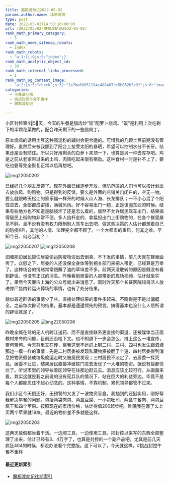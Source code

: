 ```yaml
---
title: 魔都渡劫记2022-05-02
params.author.name: 冰原奔狼
type: post
date: 2022-05-02T14:50:16+00:00
url: /2022/05/02/魔都渡劫记2022-05-02/
rank_math_primary_category:
  - 3
rank_math_news_sitemap_robots:
  - index
rank_math_robots:
  - 'a:1:{i:0;s:5:"index";}'
rank_math_analytic_object_id:
  - 30
rank_math_internal_links_processed:
  - 1
rank_math_og_content_image:
  - 'a:2:{s:5:"check";s:32:"2e7ba09051194c488487cc5b052b5e3f";s:6:"images";a:0:{}}'
categories:
  - 不靠谱吐槽
  - 挑战封控午餐不重样
  - 魔都渡劫记

---
```

小区封控第4⃣️5⃣️天，今天的午餐是腊肉炒“饭”配萝卜烧鸡。“饭”是利用上次吃剩下的半颗花菜做的，配合昨天剩下的一些腊肉丁。

原本烧鸡的话用土豆这种高淀粉的辅材会更合适的。可惜我的几颗土豆前期没有管理好。虽然后来被我挪到了阳台上接受太阳的暴晒，希望可以控制水分不长牙。结果还是没有防住。所以只好用剩余的白萝卜来顶一下，也算是另一种去库存吧。鸡是之前从老家带过来的土鸡，肉质吃起来很有嚼劲。这种食材一时是补不上了，要吃也要等完全恢复正常以后再想吧。

<img decoding="async" src="https://i0.wp.com/s2.loli.net/2022/05/02/fTp3zVLIgUnWYwF.jpg?w=640&#038;ssl=1" alt="img22050202" data-recalc-dims="1" />

已经好几个朋友反馈了。现在外面已经逐步开放，但防范区的人们也可以按计划出去放放风、购购物。只是得到的反馈，要么是外面的店铺关门闭户的，空无一物。要么就跟昨天松江的家乐福一样开的时候人山人海、长龙排队；一不小心混了个阳性进去，全部都成密接，满城风雨。好不容易出门一趟，正是该囤东西的时候。结果有些地方也不知道是脑袋坏了还是怎么着的，居然不允许居民驾车出门，结果搞得居民上街购物非常不便。多人抬杆走的、拿扁担出门上街购物的，在各个群里屡见不鲜。且不说有没有权力限制别人驾车出去吧，做这些决策的人估计都想着自己的防疫KPI，其他的人情、法理完全都不顾了。一个大都市的重启，何其之难。早知今日、何必当初？！

<img decoding="async" src="https://i0.wp.com/s2.loli.net/2022/05/02/vK97ZcM5U1DrkCd.jpg?w=640&#038;ssl=1" alt="img22050207" data-recalc-dims="1" />
<img decoding="async" src="https://i0.wp.com/s2.loli.net/2022/05/02/hkWp7oyfHbXaUzj.jpg?w=640&#038;ssl=1" alt="img22050208" data-recalc-dims="1" />

泗塘那边居民抓住居委偷运防疫物资出去倒卖、不下发的事情，前几天就在群里面传了。众怒之下，居委的人还没保全身体等到相关部门来把人带走，已经算是万幸了。这种场合的情绪常常跟蘸了油的草垛差不多。前两天没敢转的原因是既没有看到辟谣、也没有正式的消息。昨晚看到居委的人被带走的现场视频，估计就坐实了。果然今天廉洁上海的公众号就出来消息了。同时昨天那个长征医院错将活人放进停尸袋内转运火葬场的事情，也有了处分结果。

貌似最近辟谣的事情少了些、直接处理结果的事件多起来。不晓得是不是以偏概全。之前每次辟谣的结果，基本都是遥遥领先的预言。搞得基本也没什么人信所谓的辟谣就是了。

<img decoding="async" src="https://i0.wp.com/s2.loli.net/2022/05/02/TsahMoeEIHqK6Zx.jpg?w=640&#038;ssl=1" alt="img22050205" data-recalc-dims="1" />
<img decoding="async" src="https://i0.wp.com/s2.loli.net/2022/05/02/EZYyUxblr4ja3oz.jpg?w=640&#038;ssl=1" alt="img22050206" data-recalc-dims="1" />

昨晚全城在骂的无人机跨江送药、而不是直接联系更直接的渠道、还被媒体当正面教材来夸的问题，目前还没啥下文。也不知道下一步会怎么，摊上这么一堆宣传，奈何奈何。今天群里又在传，离我这里不远的上钢二村、三村、四村也发生跟泗塘那边一模一样的事情：先是二村居委被发现私藏物资被翻了个遍、四村居委得到消息把物资假装成垃圾偷运走时又被居民发现；三村居民不淡定了、去居委一探究竟。居委不让进，结果居民直接冲破铁门进去发现了一大堆的物资。据说有些都快烂了。听说市里的领导拉着区领导在往那边赶云云。消息应该比较可行，从画面来看。其实这就是我之前说的没有宪兵队的情况下，站在巨大的利益旁边，毕竟不是每个人都能忍住不起心动念的。这种事情，不靠机制，累死领导都管不过来。

我们小区今天倒还好，无预警的又发了一波物资盲盒。我抽到的还挺实用，刚好帮我解决早餐的问题。包括两袋肉包、两盒豆腐、一小包吐司、两盒午餐肉、两包豆腐干和四个苹果。按照现在的市场价格，估计得值200起步吧。昨晚我在饿了么上买两个苹果就19块。最近的物价差不多就是这样。

<img decoding="async" src="https://i0.wp.com/s2.loli.net/2022/05/02/48ZJx2F3fbaHdQu.jpg?w=640&#038;ssl=1" alt="img22050203" data-recalc-dims="1" />

这两天放假都坐着干活。一边顺工具，一边使用工具。把封控以来写的东西全部整理了出来，估计已经有3、4万字了，也算是封控的一个副产品吧。尤其是前几天疯狂404的时候，都没办法看个完整版。这下可以了，今天就这样。#挑战封控午餐不重样

#### 最近更新索引

  * [魔都渡劫记往期索引][1]

 [1]: https://salty.vip/2022/05/02/%e6%9c%80%e8%bf%91%e6%9b%b4%e6%96%b0%e7%b4%a2%e5%bc%95/
